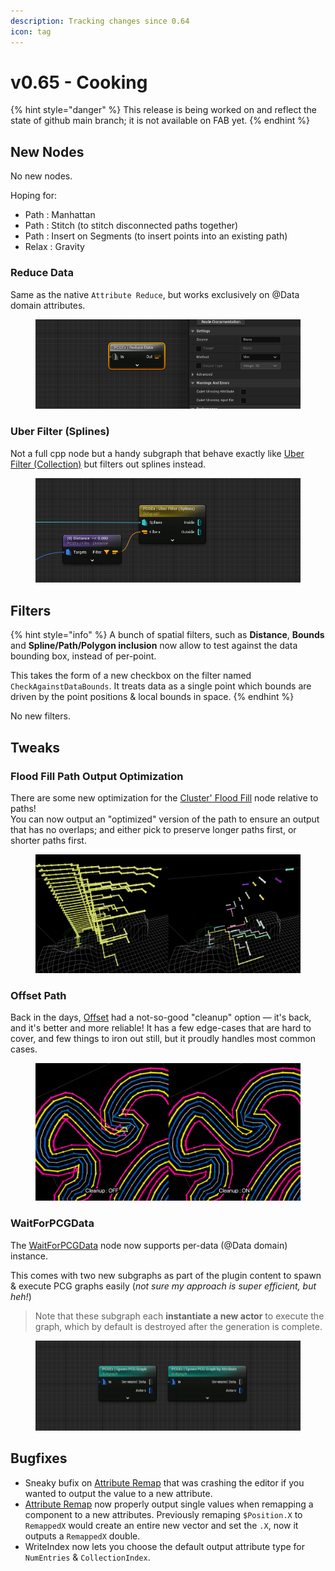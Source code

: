 ```yaml
---
description: Tracking changes since 0.64
icon: tag
---
```


# v0.65 - Cooking

{% hint style="danger" %}
This release is being worked on and reflect the state of github main branch; it is not available on FAB yet.
{% endhint %}

## New Nodes

No new nodes.

Hoping for:

* Path : Manhattan
* Path : Stitch (to stitch disconnected paths together)
* Path : Insert on Segments (to insert points into an existing path)
* Relax : Gravity

### Reduce Data

Same as the native `Attribute Reduce`, but works exclusively on @Data domain attributes.

<figure><img src="../../.gitbook/assets/image (21).png" alt=""><figcaption></figcaption></figure>

### Uber Filter (Splines)

Not a full cpp node but a handy subgraph that behave exactly like [Uber Filter (Collection)](../../node-library/filters/uber-filter-collection.md) but filters out splines instead.

<figure><img src="../../.gitbook/assets/image (20).png" alt=""><figcaption></figcaption></figure>

## Filters

{% hint style="info" %}
A bunch of spatial filters, such as **Distance**, **Bounds** and **Spline/Path/Polygon inclusion**  now allow to test against the data bounding box, instead of per-point.&#x20;

This takes the form of a new checkbox on the filter named `CheckAgainstDataBounds`. It treats data as a single point which bounds are driven by the point positions & local bounds in space.
{% endhint %}

No new filters.

## Tweaks

### Flood Fill Path Output Optimization

There are some new optimization for the [Cluster' Flood Fill](../../node-library/clusters/flood-fill/) node relative to paths!\
You can now output an "optimized" version of the path to ensure an output that has no overlaps; and either pick to preserve longer paths first, or shorter paths first.

<figure><img src="../../.gitbook/assets/image (4).png" alt=""><figcaption></figcaption></figure>

### Offset Path

Back in the days, [Offset](../../node-library/paths/offset.md) had a not-so-good "cleanup" option — it's back, and it's better and more reliable! It has a few edge-cases that are hard to cover, and few things to iron out still, but it proudly handles most common cases.

<figure><img src="../../.gitbook/assets/image (2).png" alt=""><figcaption></figcaption></figure>

### WaitForPCGData

The [WaitForPCGData](../../node-library/misc/wait-for-pcg-data.md) node now supports per-data (@Data domain) instance.&#x20;

This comes with two new subgraphs as part of the plugin content to spawn & execute PCG graphs easily (_not sure my approach is super efficient, but heh!_)

> Note that these subgraph each **instantiate a new actor** to execute the graph, which by default is destroyed after the generation is complete.

<figure><img src="../../.gitbook/assets/image (3).png" alt=""><figcaption></figcaption></figure>

## Bugfixes

* Sneaky bufix on [Attribute Remap](../../node-library/metadata/attribute-remap.md) that was crashing the editor if you wanted to output the value to a new attribute.
* [Attribute Remap](../../node-library/metadata/attribute-remap.md) now properly output single values when remapping a component to a new attributes. Previously remaping `$Position.X` to `RemappedX` would create an entire new vector and set the `.X`, now it outputs a `RemappedX` double.
* WriteIndex now lets you choose the default output attribute type for `NumEntries` & `CollectionIndex`.
